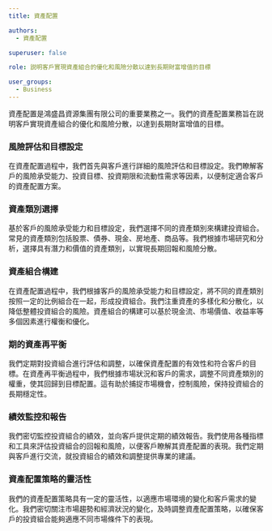 ```yaml
---
title: 資產配置

authors:
  - 資產配置

superuser: false

role: 説明客戶實現資產組合的優化和風險分散以達到長期財富增值的目標

user_groups:
  - Business
---
```


資產配置是鴻盛昌資源集團有限公司的重要業務之一。我們的資產配置業務旨在説明客戶實現資產組合的優化和風險分散，以達到長期財富增值的目標。

### 風險評估和目標設定

在資產配置過程中，我們首先與客戶進行詳細的風險評估和目標設定。我們瞭解客戶的風險承受能力、投資目標、投資期限和流動性需求等因素，以便制定適合客戶的資產配置方案。

### 資產類別選擇

基於客戶的風險承受能力和目標設定，我們選擇不同的資產類別來構建投資組合。常見的資產類別包括股票、債券、現金、房地產、商品等。我們根據市場研究和分析，選擇具有潛力和價值的資產類別，以實現長期回報和風險分散。

### 資產組合構建

在資產配置過程中，我們根據客戶的風險承受能力和目標設定，將不同的資產類別按照一定的比例組合在一起，形成投資組合。我們注重資產的多樣化和分散化，以降低整體投資組合的風險。資產組合的構建可以基於現金流、市場價值、收益率等多個因素進行權衡和優化。

### 期的資產再平衡

我們定期對投資組合進行評估和調整，以確保資產配置的有效性和符合客戶的目標。在資產再平衡過程中，我們根據市場狀況和客戶的需求，調整不同資產類別的權重，使其回歸到目標配置。這有助於捕捉市場機會，控制風險，保持投資組合的長期穩定性。

### 績效監控和報告

我們密切監控投資組合的績效，並向客戶提供定期的績效報告。我們使用各種指標和工具來評估投資組合的回報和風險，以便客戶瞭解其資產配置的表現。我們定期與客戶進行交流，就投資組合的績效和調整提供專業的建議。

### 資產配置策略的靈活性

我們的資產配置策略具有一定的靈活性，以適應市場環境的變化和客戶需求的變化。我們密切關注市場趨勢和經濟狀況的變化，及時調整資產配置策略，以確保客戶的投資組合能夠適應不同市場條件下的表現。